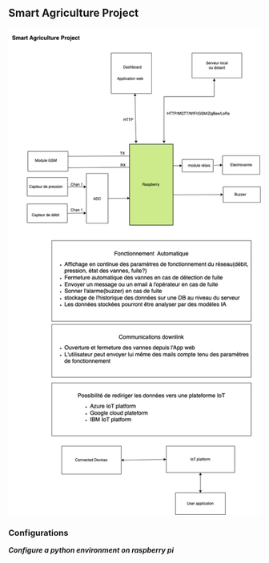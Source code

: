 ## Smart Agriculture Project

![Alt text](project-img.png)

### Configurations

***Configure a python environment on raspberry pi***


